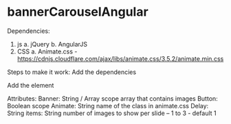 # bannerCarouselAngular

 Dependencies:
1.	js
a.	jQuery
b.	AngularJS  
2.	CSS 
a.	Animate.css - https://cdnjs.cloudflare.com/ajax/libs/animate.css/3.5.2/animate.min.css

Steps to make it work:
Add the dependencies
<link rel=”stylesheet” href=”http://krishdev.com/openSource/custom-banner-angular/bannerCarousel.css”>
<script src="https://ajax.googleapis.com/ajax/libs/jquery/3.1.0/jquery.min.js"></script>
<script src="https://ajax.googleapis.com/ajax/libs/angular_material/1.5.6/angular-material.min.js"></script>
<script src=”http://krishdev.com/openSource/custom-banner-angular/bannerCarousel.js”></script>
Add the element
<slide-through></slide-through>

Attributes:
Banner:	String / Array scope array that contains images
Button:	Boolean scope
Animate:	String name of the class in animate.css
Delay:	String 
items:	String number of images to show per slide – 1 to 3 - default 1


